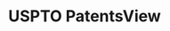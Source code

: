 ---
bigquery: https://console.cloud.google.com/bigquery?p=patents-public-data&d=patentsview&page=dataset
citation: Attribution should be given to PatentsView for use, distribution, or derivative
  works.
code: https://github.com/CSSIP-AIR/PatentsView-Code-Snippets/
contributors: USPTO
cost: None
description: 'PatentsView includes US patent data including raw data (summaries, applications,
  pregrant applications), disambugations of inventors and assignees, and inventor
  gender estimates.  Also foreign priority data, # of figures and sheets, and government
  interest statements.'
documentation: https://patentsview.org/query/builder-faqs
last_edit: 04/12/2022, 23:26:37
location: https://patentsview.org/
maintained_by: USPTO
record_creation_timestamp: 12/2/2020 17:20:46
schema_fields:
- lapse_of_patent
- latlong
- classification_value
- num_claims
- title
- male
- subgroup
- rawlocation_id
- abstract
- disamb_inventor_id_20171226
- disamb_assignee_id_20181127
- disamb_inventor_id_20190312
- classification_data_source
- disamb_inventor_id_20201229
- group
- type
- disamb_inventor_id_20170808
- _371_date
- dependent
- classification_level
- longitude
- disamb_inventor_id_20180528
- disamb_inventor_id_20200630
- level_two
- disamb_assignee_id_20190312
- county_fips
- category
- country_transformed
- num_figures
- name_last
- contract_award_number
- num_sheets
- lawyer_id
- classification_status
- rawinventor_id
- filename
- subclass
- location_id
- disamb_inventor_id_20200929
- kind
- county
- relkind
- disamb_inventor_id_20191231
- sector_title
- level_one
- disamb_inventor_id_20171003
- disamb_inventor_id_20200331
- ipc_version_indicator
- state_fips
- applicant_type
- assignee_id
- level_three
- symbol_position
- patent_id
- deceased
- term_extension
- section
- field_id
- citation_id
- disclaimer_date
- mainclass_id
- number
- exemplary
- main_group
- section_id
- reldocno
- doc_type
- name_first
- series_code
- subgroup_id
- subsection_id
- category_id
- disamb_inventor_id_20181127
- disamb_assignee_id_20200929
- length
- withdrawn
- subcategory_id
- gi_statement
- fname
- doctype
- action_date
- disamb_assignee_id_20190820
- organization
- group_id
- variety
- publication_number
- disamb_assignee_id_20200331
- disamb_inventor_id_20190820
- application_id
- date
- organization_id
- city
- country
- _102_date
- name
- role
- term_grant
- inventor_id
- status
- uuid
- state
- num
- latitude
- disamb_inventor_id_20170307
- disamb_inventor_id_20191008
- f102_date
- subclass_id
- attribution_status
- male_flag
- ipc_class
- disamb_assignee_id_20191008
- lname
- field_title
- disamb_assignee_id_20200630
- sequence
- designation
- text
- latin_name
- id
- f371_date
- rel_id
- disamb_assignee_id_20191231
- term_disclaimer
- rawassignee_id
- rule_47
shortname: patentsview
tags:
- disambiguation
- United States
- gender
terms_of_use: Creative Commons Attribution 4.0 International License.
timeframe: 1963-1999
title: USPTO PatentsView
uuid: cf1780b1-e265-4e49-8d1d-83b9cfe0fd9a
---